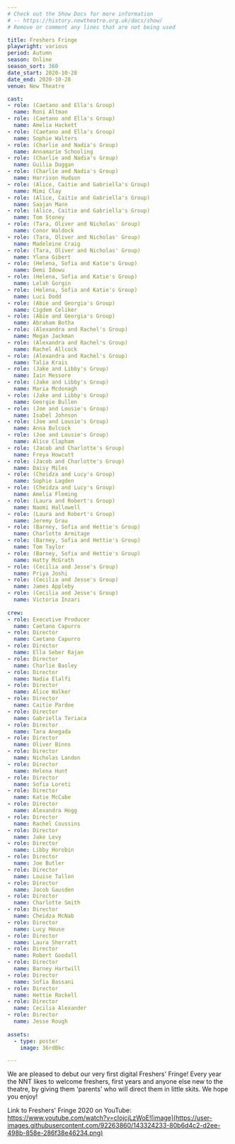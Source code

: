 ```yaml
---
# Check out the Show Docs for more information
# -- https://history.newtheatre.org.uk/docs/show/
# Remove or comment any lines that are not being used

title: Freshers Fringe
playwright: various
period: Autumn
season: Online
season_sort: 360
date_start: 2020-10-28
date_end: 2020-10-28
venue: New Theatre

cast:
- role: (Caetano and Ella's Group)
  name: Roni Altman
- role: (Caetano and Ella's Group)
  name: Amelia Hackett
- role: (Caetano and Ella's Group)
  name: Sophie Walters
- role: (Charlie and Nadia's Group)
  name: Annamarie Schooling 
- role: (Charlie and Nadia's Group)
  name: Guilia Duggan
- role: (Charlie and Nadia's Group)
  name: Harrison Hudson
- role: (Alice, Caitie and Gabriella's Group)
  name: Mimi Clay
- role: (Alice, Caitie and Gabriella's Group)
  name: Saajan Mann
- role: (Alice, Caitie and Gabriella's Group)
  name: Tom Stoney
- role: (Tara, Oliver and Nicholas' Group)
  name: Conor Waldock
- role: (Tara, Oliver and Nicholas' Group)
  name: Madeleine Craig
- role: (Tara, Oliver and Nicholas' Group)
  name: Ylana Gibert
- role: (Helena, Sofia and Katie's Group)
  name: Demi Idowu
- role: (Helena, Sofia and Katie's Group)
  name: Lelah Gorgin
- role: (Helena, Sofia and Katie's Group)
  name: Luci Dodd
- role: (Abie and Georgia's Group)
  name: Cigdem Celiker
- role: (Abie and Georgia's Group)
  name: Abraham Botha
- role: (Alexandra and Rachel's Group)
  name: Megan Jackman
- role: (Alexandra and Rachel's Group)
  name: Rachel Allcock
- role: (Alexandra and Rachel's Group)
  name: Talia Krais
- role: (Jake and Libby's Group)
  name: Iain Messore
- role: (Jake and Libby's Group)
  name: Maria Mcdonagh
- role: (Jake and Libby's Group)
  name: Georgie Bullen
- role: (Joe and Lousie's Group)
  name: Isabel Johnson
- role: (Joe and Lousie's Group)
  name: Anna Bulcock
- role: (Joe and Lousie's Group)
  name: Alice Clapham
- role: (Jacob and Charlotte's Group)
  name: Freya Howcutt
- role: (Jacob and Charlotte's Group)
  name: Daisy Miles
- role: (Cheidza and Lucy's Group)
  name: Sophie Lagden
- role: (Cheidza and Lucy's Group)
  name: Amelia Fleming
- role: (Laura and Robert's Group)
  name: Naomi Hallowell
- role: (Laura and Robert's Group)
  name: Jeremy Grau
- role: (Barney, Sofia and Hettie's Group)
  name: Charlotte Armitage
- role: (Barney, Sofia and Hettie's Group)
  name: Tom Taylor 
- role: (Barney, Sofia and Hettie's Group)
  name: Hatty McGrath  
- role: (Cecilia and Jesse's Group)
  name: Priya Joshi
- role: (Cecilia and Jesse's Group)
  name: James Appleby
- role: (Cecilia and Jesse's Group)
  name: Victoria Inzari
  
crew: 
- role: Executive Producer
  name: Caetano Capurro
- role: Director 
  name: Caetano Capurro
- role: Director 
  name: Ella Seber Rajan
- role: Director 
  name: Charlie Basley
- role: Director 
  name: Nadia Elalfi
- role: Director 
  name: Alice Walker
- role: Director 
  name: Caitie Pardoe
- role: Director 
  name: Gabriella Teriaca
- role: Director 
  name: Tara Anegada
- role: Director 
  name: Oliver Binns
- role: Director 
  name: Nicholas Landon
- role: Director 
  name: Helena Hunt
- role: Director 
  name: Sofia Loreti
- role: Director 
  name: Katie McCabe
- role: Director 
  name: Alexandra Hogg
- role: Director 
  name: Rachel Coussins
- role: Director 
  name: Jake Levy
- role: Director 
  name: Libby Horobin
- role: Director 
  name: Joe Butler
- role: Director 
  name: Louise Tallon
- role: Director 
  name: Jacob Gausden
- role: Director 
  name: Charlotte Smith
- role: Director 
  name: Cheidza McNab
- role: Director 
  name: Lucy House
- role: Director 
  name: Laura Sherratt
- role: Director 
  name: Robert Goodall
- role: Director 
  name: Barney Hartwill
- role: Director 
  name: Sofia Bassani
- role: Director 
  name: Hettie Rockell
- role: Director 
  name: Cecilia Alexander
- role: Director 
  name: Jesse Rough
  
assets:
  - type: poster
    image: 36rdBkc

---
```


We are pleased to debut our very first digital Freshers' Fringe! Every year the NNT likes to welcome freshers, first years and anyone else new to the theatre, by giving them 'parents' who will direct them in little skits. We hope you enjoy!

Link to Freshers' Fringe 2020 on YouTube: https://www.youtube.com/watch?v=cIojcjLzWoE![image](https://user-images.githubusercontent.com/92263860/143324233-80b6d4c2-d2ee-498b-858e-286f38e46234.png)



